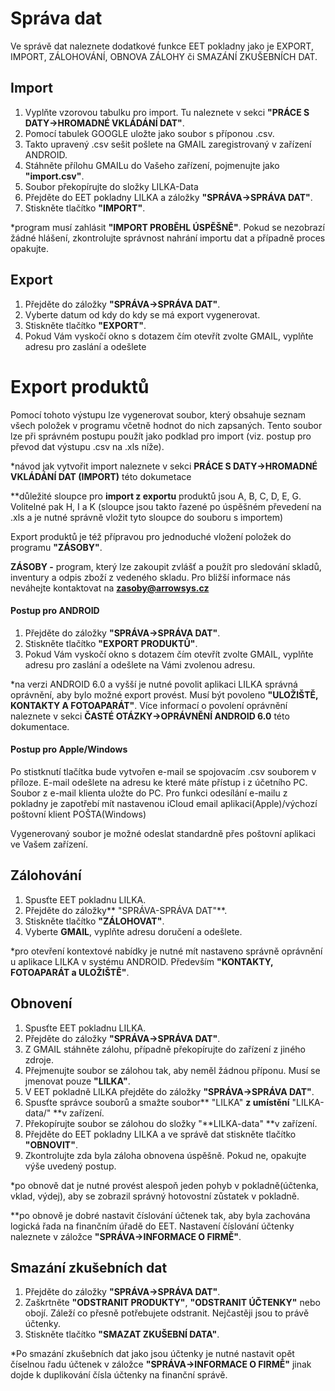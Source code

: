 # Správa dat

Ve správě dat naleznete dodatkové funkce EET pokladny jako je EXPORT, IMPORT, ZÁLOHOVÁNÍ, OBNOVA ZÁLOHY či SMAZÁNÍ ZKUŠEBNÍCH DAT.

## Import

1. Vyplňte vzorovou tabulku pro import. Tu naleznete v sekci **"PRÁCE S DATY-&gt;HROMADNÉ VKLÁDÁNÍ DAT"**.
2. Pomocí tabulek GOOGLE uložte jako soubor s příponou .csv.
3. Takto upravený .csv sešit pošlete na GMAIL zaregistrovaný v zařízení ANDROID.
4. Stáhněte přílohu GMAILu do Vašeho zařízení, pojmenujte jako **"import.csv"**.
5. Soubor překopírujte do složky LILKA-Data
6. Přejděte do EET pokladny LILKA a záložky **"SPRÁVA-&gt;SPRÁVA DAT"**.
7. Stiskněte tlačítko **"IMPORT"**. 

\*program musí zahlásit **"IMPORT PROBĚHL ÚSPĚŠNĚ"**. Pokud se nezobrazí žádné hlášení, zkontrolujte správnost nahrání importu dat a případně proces opakujte.

## Export

1. Přejděte do záložky **"SPRÁVA-&gt;SPRÁVA DAT"**.
2. Vyberte datum od kdy do kdy se má export vygenerovat.
3. Stiskněte tlačítko **"EXPORT"**.
4. Pokud Vám vyskočí okno s dotazem čím otevřít zvolte GMAIL, vyplňte adresu pro zaslání a odešlete

# Export produktů

Pomocí tohoto výstupu lze vygenerovat soubor, který obsahuje seznam všech položek v programu včetně hodnot do nich zapsaných. Tento soubor lze při správném postupu použít jako podklad pro import \(viz. postup pro převod dat výstupu .csv na .xls níže\).

\*návod jak vytvořit import naleznete v sekci **PRÁCE S DATY-&gt;HROMADNÉ VKLÁDÁNÍ DAT \(IMPORT\)** této dokumetace

\*\*důležité sloupce pro **import z exportu** produktů jsou A, B, C, D, E, G. Volitelné pak H, I a K \(sloupce jsou takto řazené po úspěšném převedení na .xls a je nutné správně vložit tyto sloupce do souboru s importem\)

Export produktů je též přípravou pro jednoduché vložení položek do programu **"ZÁSOBY"**.

**ZÁSOBY -** program, který lze zakoupit zvlášť a použít pro sledování skladů, inventury a odpis zboží z vedeného skladu. Pro bližší informace nás neváhejte kontaktovat na **zasoby@arrowsys.cz**

#### Postup pro ANDROID

1. Přejděte do záložky **"SPRÁVA-&gt;SPRÁVA DAT"**.
2. Stiskněte tlačítko **"EXPORT PRODUKTŮ"**.
3. Pokud Vám vyskočí okno s dotazem čím otevřít zvolte GMAIL, vyplňte adresu pro zaslání a odešlete na Vámi zvolenou adresu.

\*na verzi ANDROID 6.0 a vyšší je nutné povolit aplikaci LILKA správná oprávnění, aby bylo možné export provést. Musí být povoleno **"ULOŽIŠTĚ, KONTAKTY A FOTOAPARÁT"**. Více informací o povolení oprávnění naleznete v sekci **ČASTÉ OTÁZKY-&gt;OPRÁVNĚNÍ ANDROID 6.0** této dokumentace.

#### Postup pro Apple/Windows

Po stistknutí tlačítka bude vytvořen e-mail se spojovacím .csv souborem v příloze. E-mail odešlete na adresu ke které máte přístup i z účetního PC. Soubor z e-mail klienta uložte do PC. Pro funkci odesílání e-mailu z pokladny je zapotřebí mít nastavenou iCloud email aplikaci\(Apple\)/výchozí poštovní klient POŠTA\(Windows\)

Vygenerovaný soubor je možné odeslat standardně přes poštovní aplikaci ve Vašem zařízení.

## Zálohování

1. Spusťte EET pokladnu LILKA.
2. Přejděte do záložky** "SPRÁVA-SPRÁVA DAT"**.
3. Stiskněte tlačítko **"ZÁLOHOVAT"**.
4. Vyberte **GMAIL**, vyplňte adresu doručení a odešlete.

\*pro otevření kontextové nabídky je nutné mít nastaveno správně oprávnění u aplikace LILKA v systému ANDROID. Především **"KONTAKTY, FOTOAPARÁT a ULOŽIŠTĚ"**.

## Obnovení

1. Spusťte EET pokladnu LILKA.
2. Přejděte do záložky **"SPRÁVA-&gt;SPRÁVA DAT"**.
3. Z GMAIL stáhněte zálohu, případně překopírujte do zařízení z jiného zdroje.
4. Přejmenujte soubor se zálohou tak, aby neměl žádnou příponu. Musí se jmenovat pouze **"LILKA"**.
5. V EET pokladně LILKA přejděte do záložky **"SPRÁVA-&gt;SPRÁVA DAT"**.
6. Spusťte správce souborů a smažte soubor** "LILKA" **z umístění** "LILKA-data/" **v zařízení.
7. Překopírujte soubor se zálohou do složky "**LILKA-data" **v zařízení.
8. Přejděte do EET pokladny LILKA a ve správě dat stiskněte tlačítko **"OBNOVIT"**.
9. Zkontrolujte zda byla záloha obnovena úspěšně. Pokud ne, opakujte výše uvedený postup.

\*po obnově dat je nutné provést alespoň jeden pohyb v pokladně\(účtenka, vklad, výdej\), aby se zobrazil správný hotovostní zůstatek v pokladně.

\*\*po obnově je dobré nastavit číslování účtenek tak, aby byla zachována logická řada na finančním úřadě do EET. Nastavení číslování účtenky naleznete v záložce **"SPRÁVA-&gt;INFORMACE O FIRMĚ"**.

## Smazání zkušebních dat

1. Přejděte do záložky **"SPRÁVA-&gt;SPRÁVA DAT"**.
2. Zaškrtněte **"ODSTRANIT PRODUKTY"**, **"ODSTRANIT ÚČTENKY"** nebo obojí. Záleží co přesně potřebujete odstranit. Nejčastěji jsou to právě účtenky.
3. Stiskněte tlačítko **"SMAZAT ZKUŠEBNÍ DATA"**.

\*Po smazání zkušebních dat jako jsou účtenky je nutné nastavit opět číselnou řadu účtenek v záložce **"SPRÁVA-&gt;INFORMACE O FIRMĚ"** jinak dojde k duplikování čísla účtenky na finanční správě.

### 



